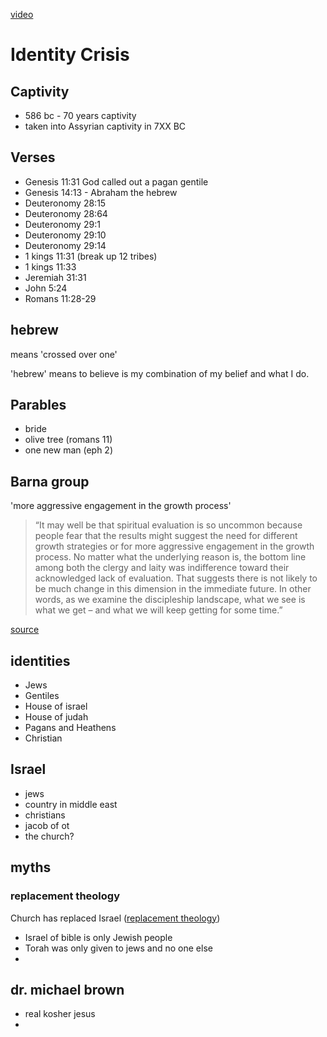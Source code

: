 [video](https://www.youtube.com/watch?v=VN-1jUc963g)

# Identity Crisis

## Captivity

- 586 bc - 70 years captivity
- taken into Assyrian captivity in 7XX BC

## Verses

- Genesis 11:31 God called out a pagan gentile
- Genesis 14:13 - Abraham the hebrew
- Deuteronomy 28:15
- Deuteronomy 28:64
- Deuteronomy 29:1
- Deuteronomy 29:10
- Deuteronomy 29:14
- 1 kings 11:31 (break up 12 tribes)
- 1 kings 11:33
- Jeremiah 31:31
- John 5:24
- Romans 11:28-29

## hebrew

means 'crossed over one'

'hebrew' means to believe is my combination of my belief and what I do.

## Parables

- bride
- olive tree (romans 11)
- one new man (eph 2)

## Barna group

'more aggressive engagement in the growth process'

> “It may well be that spiritual evaluation is so uncommon because people fear that the results might suggest the need for different growth strategies or for more aggressive engagement in the growth process. No matter what the underlying reason is, the bottom line among both the clergy and laity was indifference toward their acknowledged lack of evaluation. That suggests there is not likely to be much change in this dimension in the immediate future. In other words, as we examine the discipleship landscape, what we see is what we get – and what we will keep getting for some time.”

[source](https://www.barna.com/research/barna-studies-the-research-offers-a-year-in-review-perspective/)

## identities

- Jews
- Gentiles
- House of israel
- House of judah
- Pagans and Heathens
- Christian

## Israel

- jews
- country in middle east
- christians
- jacob of ot
- the church?

## myths

### replacement theology

Church has replaced Israel ([replacement theology](https://en.wikipedia.org/wiki/Supersessionism))

- Israel of bible is only Jewish people
- Torah was only given to jews and no one else
-

## dr. michael brown

- real kosher jesus
-
